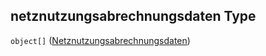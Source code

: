 ## netznutzungsabrechnungsdaten Type

`object[]` ([Netznutzungsabrechnungsdaten](netznutzungsabrechnungsdaten.md))

